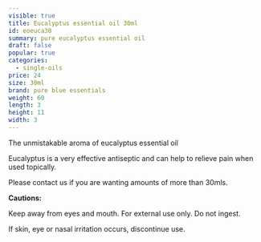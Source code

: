 ```yaml
---
visible: true
title: Eucalyptus essential oil 30ml
id: eoeuca30
summary: pure eucalyptus essential oil
draft: false
popular: true
categories:
  - single-oils
price: 24
size: 30ml
brand: pure blue essentials
weight: 60
length: 3
height: 11
width: 3
---
```

The unmistakable aroma of eucalyptus essential oil 

Eucalyptus is a very effective antiseptic and can help to relieve pain when used topically.

Please contact us if you are wanting amounts of more than 30mls.

**Cautions:**

Keep away from eyes and mouth. For external use only. Do not ingest.

If skin, eye or nasal irritation occurs, discontinue use.